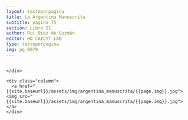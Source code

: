 ```yaml
---
layout: textoporpagina
title: La Argentina Manuscrita
subtitle: página 75
section: Libro II
author: Rui Díaz de Guzmán
editor: HD CAICYT LAB
type: textoporpagina
img: pg_0079
---
```


<div class="row">
    <div class="column">


    </div>

    <div class="column">
      <a href="{{site.baseurl}}/assets/img/argentina_manuscrita/{{page.img}}.jpg"><img src="{{site.baseurl}}/assets/img/argentina_manuscrita/{{page.img}}.jpg"></a>
    </div>
</div>